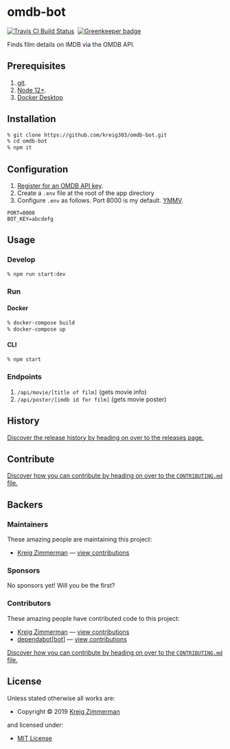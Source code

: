 <!-- TITLE/ -->

<h1>omdb-bot</h1>

<!-- /TITLE -->


<!-- BADGES/ -->

<span class="badge-travisci"><a href="http://travis-ci.org/kreig303/omdb-bot" title="Check this project's build status on TravisCI"><img src="https://img.shields.io/travis/kreig303/omdb-bot/master.svg" alt="Travis CI Build Status" /></a></span>
&nbsp;[![Greenkeeper badge](https://badges.greenkeeper.io/kreig303/omdb-bot.svg)](https://greenkeeper.io/)

<!-- /BADGES -->


<!-- DESCRIPTION/ -->

Finds film details on IMDB via the OMDB API.

<!-- /DESCRIPTION -->


## Prerequisites

1. [git](https://git-scm.com/downloads).
2. [Node 12+](https://nodejs.org/en/download/).
3. [Docker Desktop](https://www.docker.com/products/developer-tools)

## Installation

```sh
% git clone https://github.com/kreig303/omdb-bot.git
% cd omdb-bot
% npm it
```

## Configuration

1. [Register for an OMDB API key](https://www.omdbapi.com/).
2. Create a `.env` file at the root of the app directory
3. Configure `.env` as follows. Port 8000 is my default. [YMMV](https://dictionary.cambridge.org/us/dictionary/english/ymmv).
```
PORT=8000
BOT_KEY=abcdefg
```


## Usage

### Develop

```sh
% npm run start:dev
```
### Run

#### Docker
```sh
% docker-compose build
% docker-compose up
```

#### CLI
```sh
% npm start
```

### Endpoints

1. ```/api/movie/[title of film]``` (gets movie info)
2. ```/api/poster/[imdb id for film]``` (gets movie poster)

<!-- HISTORY/ -->

<h2>History</h2>

<a href="https://github.com/kreig303/omdb-bot/releases">Discover the release history by heading on over to the releases page.</a>

<!-- /HISTORY -->


<!-- CONTRIBUTE/ -->

<h2>Contribute</h2>

<a href="https://github.com/kreig303/omdb-bot/blob/master/CONTRIBUTING.md#files">Discover how you can contribute by heading on over to the <code>CONTRIBUTING.md</code> file.</a>

<!-- /CONTRIBUTE -->


<!-- BACKERS/ -->

<h2>Backers</h2>

<h3>Maintainers</h3>

These amazing people are maintaining this project:

<ul><li><a href="https://github.com/kreig303">Kreig Zimmerman</a> — <a href="https://github.com/kreig303/omdb-bot/commits?author=kreig303" title="View the GitHub contributions of Kreig Zimmerman on repository kreig303/omdb-bot">view contributions</a></li></ul>

<h3>Sponsors</h3>

No sponsors yet! Will you be the first?



<h3>Contributors</h3>

These amazing people have contributed code to this project:

<ul><li><a href="https://github.com/kreig303">Kreig Zimmerman</a> — <a href="https://github.com/kreig303/omdb-bot/commits?author=kreig303" title="View the GitHub contributions of Kreig Zimmerman on repository kreig303/omdb-bot">view contributions</a></li>
<li><a href="http://github.com/apps/dependabot">dependabot[bot]</a> — <a href="https://github.com/kreig303/omdb-bot/commits?author=dependabot[bot]" title="View the GitHub contributions of dependabot[bot] on repository kreig303/omdb-bot">view contributions</a></li></ul>

<a href="https://github.com/kreig303/omdb-bot/blob/master/CONTRIBUTING.md#files">Discover how you can contribute by heading on over to the <code>CONTRIBUTING.md</code> file.</a>

<!-- /BACKERS -->


<!-- LICENSE/ -->

<h2>License</h2>

Unless stated otherwise all works are:

<ul><li>Copyright &copy; 2019 <a href="https://github.com/kreig303">Kreig Zimmerman</a></li></ul>

and licensed under:

<ul><li><a href="http://spdx.org/licenses/MIT.html">MIT License</a></li></ul>

<!-- /LICENSE -->
